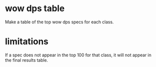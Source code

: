 # wow dps table

Make a table of the top wow dps specs for each class.

# limitations

If a spec does not appear in the top 100 for that class, it will not appear in
the final results table.
